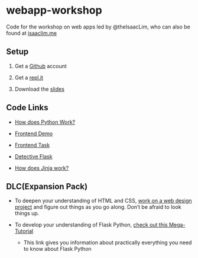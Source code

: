 webapp-workshop
===============

Code for the workshop on web apps led by @theIsaacLim, who can also be found at [isaaclim.me](www.isaaclim.me)

Setup
-----

1.  Get a [Github](https://www.github.com) account

2.  Get a [repl.it](https://www.repl.it)

3.  Download the [slides](https://drive.google.com/open?id=1v7sw05QahlzSjUFhmxbiKFlhZrqHG_5Z)

Code Links
----------

-   [How does Python Work?](https://repl.it/@gatoradeLover12/howPythonWorks)

-   [Frontend Demo](https://repl.it/@gatoradeLover12/hakdWorkshop1)

-   [Frontend Task](https://repl.it/@gatoradeLover12/hakdWorkshop2)

-   [Detective Flask](https://repl.it/@gatoradeLover12/detcetiveFlask)

-   [How does Jinja work?](https://blog.miguelgrinberg.com/post/the-flask-mega-tutorial-part-ii-templates)

DLC(Expansion Pack)
-------------------

-   To deepen your understanding of HTML and CSS, [work on a web design project](https://learn.freecodecamp.org/responsive-web-design/responsive-web-design-projects/) and figure out things as you go along. Don’t be afraid to look things up.

-   To develop your understanding of Flask Python, [check out this Mega-Tutorial](https://blog.miguelgrinberg.com/post/the-flask-mega-tutorial-part-i-hello-world)

    -   This link gives you information about practically everything you need to know about Flask Python
